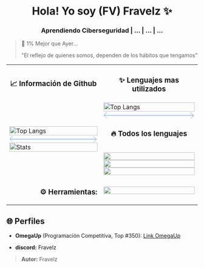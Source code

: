<!-- Mi Perfil ***************************************** -->

<h1 align="center"> Hola! Yo soy (FV) Fravelz ✨ </h1>

<h3 align="center">Aprendiendo Ciberseguridad | ... | ... | ... </h3>

> 💎 1% Mejor que Ayer...  
>
> "El reflejo de quienes somos, dependen de los hábitos que tengamos"

<!-- Mi Información ************************************ -->

<table>
  <tr>
    <td>
      <h3 align="center">📈 Información de Github</h3>
    </td>
    <td>
      <h3 align="center">✨ Lenguajes mas utilizados</h3>
    </td>
  </tr>

  <tr>
   <td>
      <img src="https://github-readme-streak-stats.herokuapp.com/?user=Fravelz&theme=tokyonight&hide_border=true" alt="Top Langs" width="100%"/> 
      <div align="center">
        <svg xmlns="http://www.w3.org/2000/svg" viewBox="0 0 240 17" width="240" height="20" fill="#99c1f1" aria-hidden="true"><path d="M240 8.5l-10 9-0.7-0.7 6.8-6.8H3l6.8 6.8-0.7 0.7L0 8.5l9.1-9 0.7 0.7L3 7.9h232.1l-6.8-6.7 0.7-0.7 10 8.9z"/></svg>
      </div>
      <img src="https://github-readme-stats.vercel.app/api?username=FraVelz&show_icons=true&theme=tokyonight&hide_border=true" alt="Stats" width="100%" />
    </td>
    <td>
      <img src="https://github-readme-stats.vercel.app/api/top-langs/?username=FraVelz&layout=compact&theme=tokyonight&hide_border=true" alt="Top Langs" width="100%" />
      <div align="center">
        <svg xmlns="http://www.w3.org/2000/svg" viewBox="0 0 240 17" width="240" height="20" fill="#99c1f1" aria-hidden="true"><path d="M240 8.5l-10 9-0.7-0.7 6.8-6.8H3l6.8 6.8-0.7 0.7L0 8.5l9.1-9 0.7 0.7L3 7.9h232.1l-6.8-6.7 0.7-0.7 10 8.9z"/></svg>
      </div>
     <h3 align="center">🔥 Todos los lenguajes</h3>
      <br />
      <img width="100%" src="https://skillicons.dev/icons?i=cpp,py,bash," />
      <br />
      <img width="100%" src="https://skillicons.dev/icons?i=,markdown,flutter," />
      <br />
      <img width="100%" src="https://skillicons.dev/icons?i=,html,css,js" />
      
  </tr>

 <tr>
   <td>
      <h3 align="right"><b> ⚙️ Herramientas:</b></h3>
     <td>
      <img src="https://skillicons.dev/icons?i=arch,vscode,neovim,github,discord" width="100%" />
    </td>
 </tr>
</table>

 
<!-- Mi Otro Perfil ************************************ -->

## 🌐 Perfiles

- **OmegaUp** (Programación Competitiva, Top #350): [Link OmegaUp](https://omegaup.com/profile/fravelz)

- **discord:** Fravelz

> **Autor:** Fravelz

